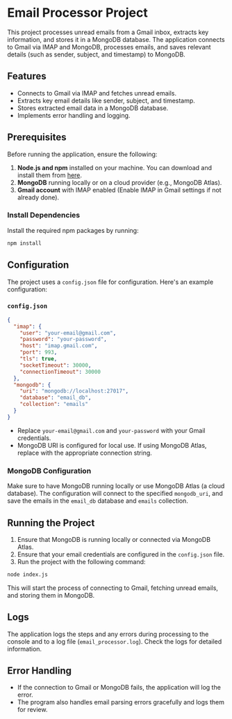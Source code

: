 # Email Processor Project

This project processes unread emails from a Gmail inbox, extracts key information, and stores it in a MongoDB database. The application connects to Gmail via IMAP and MongoDB, processes emails, and saves relevant details (such as sender, subject, and timestamp) to MongoDB.

## Features

- Connects to Gmail via IMAP and fetches unread emails.
- Extracts key email details like sender, subject, and timestamp.
- Stores extracted email data in a MongoDB database.
- Implements error handling and logging.

## Prerequisites

Before running the application, ensure the following:

1. **Node.js and npm** installed on your machine. You can download and install them from [here](https://nodejs.org/).
2. **MongoDB** running locally or on a cloud provider (e.g., MongoDB Atlas).
3. **Gmail account** with IMAP enabled (Enable IMAP in Gmail settings if not already done).

### Install Dependencies

Install the required npm packages by running:

```bash
npm install
```

## Configuration

The project uses a `config.json` file for configuration. Here's an example configuration:

### `config.json`

```json
{
  "imap": {
    "user": "your-email@gmail.com",
    "password": "your-password",
    "host": "imap.gmail.com",
    "port": 993,
    "tls": true,
    "socketTimeout": 30000,
    "connectionTimeout": 30000
  },
  "mongodb": {
    "uri": "mongodb://localhost:27017",
    "database": "email_db",
    "collection": "emails"
  }
}
```

- Replace `your-email@gmail.com` and `your-password` with your Gmail credentials.
- MongoDB URI is configured for local use. If using MongoDB Atlas, replace with the appropriate connection string.

### MongoDB Configuration

Make sure to have MongoDB running locally or use MongoDB Atlas (a cloud database). The configuration will connect to the specified `mongodb_uri`, and save the emails in the `email_db` database and `emails` collection.

## Running the Project

1. Ensure that MongoDB is running locally or connected via MongoDB Atlas.
2. Ensure that your email credentials are configured in the `config.json` file.
3. Run the project with the following command:

```bash
node index.js
```

This will start the process of connecting to Gmail, fetching unread emails, and storing them in MongoDB.

## Logs

The application logs the steps and any errors during processing to the console and to a log file (`email_processor.log`). Check the logs for detailed information.

## Error Handling

- If the connection to Gmail or MongoDB fails, the application will log the error.
- The program also handles email parsing errors gracefully and logs them for review.




